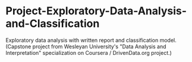 # Project-Exploratory-Data-Analysis-and-Classification
Exploratory data analysis with written report and classification model. (Capstone project from Wesleyan University's "Data Analysis and Interpretation" specialization on Coursera / DrivenData.org project.)
